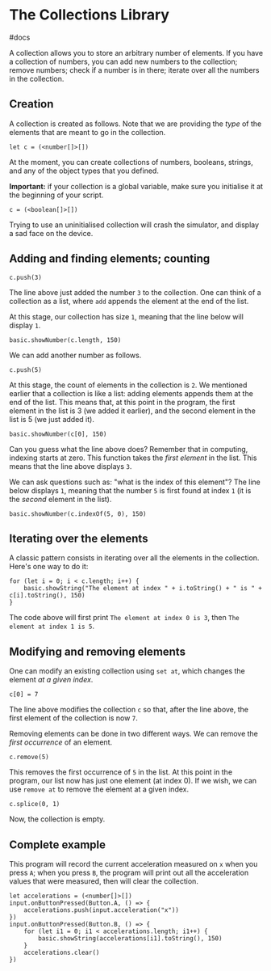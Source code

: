 # The Collections Library

#docs

A collection allows you to store an arbitrary number of elements. If you have a collection of numbers, you can add new numbers to the collection; remove numbers; check if a number is in there; iterate over all the numbers in the collection.

## Creation

A collection is created as follows. Note that we are providing the *type* of the elements that are meant to go in the collection.

```
let c = (<number[]>[])
```

At the moment, you can create collections of numbers, booleans, strings, and any of the object types that you defined.

**Important:** if your collection is a global variable, make sure you initialise it at the beginning of your script.

```
c = (<boolean[]>[])
```

Trying to use an uninitialised collection will crash the simulator, and display a sad face on the device.

## Adding and finding elements; counting

```
c.push(3)
```

The line above just added the number `3` to the collection. One can think of a collection as a list, where `add` appends the element at the end of the list.

At this stage, our collection has size `1`, meaning that the line below will display `1`.

```
basic.showNumber(c.length, 150)
```

We can add another number as follows.

```
c.push(5)
```

At this stage, the count of elements in the collection is `2`. We mentioned earlier that a collection is like a list: adding elements appends them at the end of the list. This means that, at this point in the program, the first element in the list is 3 (we added it earlier), and the second element in the list is 5 (we just added it).

```
basic.showNumber(c[0], 150)
```

Can you guess what the line above does? Remember that in computing, indexing starts at zero. This function takes the *first element* in the list. This means that the line above displays `3`.

We can ask questions such as: "what is the index of this element"? The line below displays `1`, meaning that the number `5` is first found at index `1` (it is the *second* element in the list).

```
basic.showNumber(c.indexOf(5, 0), 150)
```

## Iterating over the elements

A classic pattern consists in iterating over all the elements in the collection. Here's one way to do it:

```
for (let i = 0; i < c.length; i++) {
    basic.showString("The element at index " + i.toString() + " is " + c[i].toString(), 150)
}
```

The code above will first print `The element at index 0 is 3`, then `The element at index 1 is 5`.

## Modifying and removing elements

One can modify an existing collection using `set at`, which changes the element *at a given index*.

```
c[0] = 7
```

The line above modifies the collection `c` so that, after the line above, the first element of the collection is now `7`.

Removing elements can be done in two different ways. We can remove the *first occurrence* of an element.

```
c.remove(5)
```

This removes the first occurrence of `5` in the list. At this point in the program, our list now has just one element (at index 0). If we wish, we can use `remove at` to remove the element at a given index.

```
c.splice(0, 1)
```

Now, the collection is empty.

## Complete example

This program will record the current acceleration measured on `x` when you press `A`; when you press `B`, the program will print out all the acceleration values that were measured, then will clear the collection.

```
let accelerations = (<number[]>[])
input.onButtonPressed(Button.A, () => {
    accelerations.push(input.acceleration("x"))
})
input.onButtonPressed(Button.B, () => {
    for (let i1 = 0; i1 < accelerations.length; i1++) {
        basic.showString(accelerations[i1].toString(), 150)
    }
    accelerations.clear()
})
```

